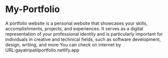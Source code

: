 # My-Portfolio
A portfolio website is a personal website that showcases your skills, accomplishments, projects, and experiences. It serves as a digital representation of your professional identity and is particularly important for individuals in creative and technical fields, such as software development, design, writing, and more
You can check on internet by URL:gayatripatilportfolio.netlify.app
